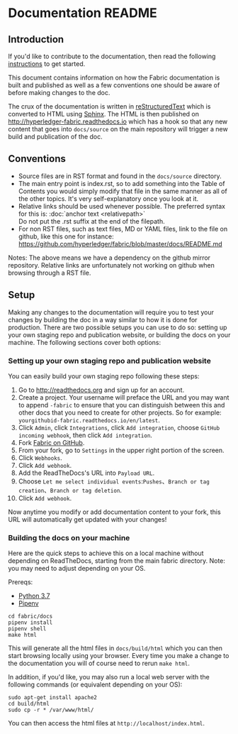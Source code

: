 # Documentation README

## Introduction

If you'd like to contribute to the documentation, then read the following
[instructions](./source/docs_guide.md) to get started.

This document contains information on how the Fabric documentation is
built and published as well as a few conventions one should be aware of
before making changes to the doc.

The crux of the documentation is written in
[reStructuredText](http://docutils.sourceforge.net/rst.html) which is
converted to HTML using [Sphinx](http://www.sphinx-doc.org/en/stable/).
The HTML is then published on http://hyperledger-fabric.readthedocs.io
which has a hook so that any new content that goes into `docs/source`
on the main repository will trigger a new build and publication of the
doc.

## Conventions

* Source files are in RST format and found in the `docs/source` directory.
* The main entry point is index.rst, so to add something into the Table
  of Contents you would simply modify that file in the same manner as
  all of the other topics. It's very self-explanatory once you look at
  it.
* Relative links should be used whenever possible. The preferred
  syntax for this is: :doc:\`anchor text &lt;relativepath&gt;\`
  <br/>Do not put the .rst suffix at the end of the filepath.
* For non RST files, such as text files, MD or YAML files, link to the
  file on github, like this one for instance:
  https://github.com/hyperledger/fabric/blob/master/docs/README.md

Notes: The above means we have a dependency on the github mirror
repository. Relative links are unfortunately not working on github
when browsing through a RST file.

## Setup

Making any changes to the documentation will require you to test your
changes by building the doc in a way similar to how it is done for
production. There are two possible setups you can use to do so:
setting up your own staging repo and publication website, or building
the docs on your machine. The following sections cover both options:

### Setting up your own staging repo and publication website

You can easily build your own staging repo following these steps:

1. Go to http://readthedocs.org and sign up for an account.
2. Create a project.
   Your username will preface the URL and you may want to append `-fabric` to ensure that you can distinguish between this and other docs that you need to create for other projects. So for example:
   `yourgithubid-fabric.readthedocs.io/en/latest`.
3. Click `Admin`, click `Integrations`, click `Add integration`, choose `GitHub incoming webhook`,
   then click `Add integration`.
4. Fork [Fabric on GitHub](https://github.com/hyperledger/fabric).
5. From your fork, go to `Settings` in the upper right portion of the screen.
6. Click `Webhooks`.
7. Click `Add webhook`.
8. Add the ReadTheDocs's URL into `Payload URL`.
9. Choose `Let me select individual events`:`Pushes`、`Branch or tag creation`、`Branch or tag deletion`.
10. Click `Add webhook`.

Now anytime you modify or add documentation content to your fork, this
URL will automatically get updated with your changes!

### Building the docs on your machine

Here are the quick steps to achieve this on a local machine without
depending on ReadTheDocs, starting from the main fabric
directory. Note: you may need to adjust depending on your OS.

Prereqs:
 - [Python 3.7](https://wiki.python.org/moin/BeginnersGuide/Download)
 - [Pipenv](https://docs.pipenv.org/en/latest/#install-pipenv-today)

```
cd fabric/docs
pipenv install
pipenv shell
make html
```

This will generate all the html files in `docs/build/html` which you can
then start browsing locally using your browser. Every time you make a
change to the documentation you will of course need to rerun `make
html`.

In addition, if you'd like, you may also run a local web server with the following commands (or equivalent depending on your OS):

```
sudo apt-get install apache2
cd build/html
sudo cp -r * /var/www/html/
```

You can then access the html files at `http://localhost/index.html`.
